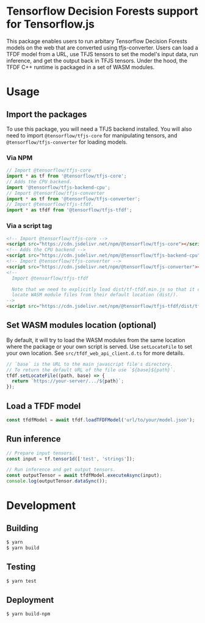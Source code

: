 # Tensorflow Decision Forests support for Tensorflow.js

This package enables users to run arbitary Tensorflow Decision Forests models
on the web that are converted using tfjs-converter.
Users can load a TFDF model from a URL, use TFJS tensors to set
the model's input data, run inference, and get the output back in TFJS tensors.
Under the hood, the TFDF C++ runtime is packaged in a set of WASM modules.

# Usage

## Import the packages

To use this package, you will need a TFJS backend installed.
You will also need to import `@tensorflow/tfjs-core` for
manipulating tensors, and `@tensorflow/tfjs-converter` for loading models.

### Via NPM

```js
// Import @tensorflow/tfjs-core
import * as tf from '@tensorflow/tfjs-core';
// Adds the CPU backend.
import '@tensorflow/tfjs-backend-cpu';
// Import @tensorflow/tfjs-converter
import * as tf from '@tensorflow/tfjs-converter';
// Import @tensorflow/tfjs-tfdf.
import * as tfdf from '@tensorflow/tfjs-tfdf';
```

### Via a script tag

```html
<!-- Import @tensorflow/tfjs-core -->
<script src="https://cdn.jsdelivr.net/npm/@tensorflow/tfjs-core"></script>
<!-- Adds the CPU backend -->
<script src="https://cdn.jsdelivr.net/npm/@tensorflow/tfjs-backend-cpu"></script>
<!-- Import @tensorflow/tfjs-converter -->
<script src="https://cdn.jsdelivr.net/npm/@tensorflow/tfjs-converter"></script>
<!--
  Import @tensorflow/tfjs-tfdf

  Note that we need to explicitly load dist/tf-tfdf.min.js so that it can
  locate WASM module files from their default location (dist/).
-->
<script src="https://cdn.jsdelivr.net/npm/@tensorflow/tfjs-tfdf/dist/tf-tfdf.min.js"></script>
```

## Set WASM modules location (optional)

By default, it will try to load the WASM modules from the same location where
the package or your own script is served. Use `setLocateFile` to set your own
location. See `src/tfdf_web_api_client.d.ts` for more details.

```js
// `base` is the URL to the main javascript file's directory.
// To return the default URL of the file use `${base}${path}`.
tfdf.setLocateFile((path, base) => {
  return `https://your-server/.../${path}`;
});
```

## Load a TFDF model
```js
const tfdfModel = await tfdf.loadTFDFModel('url/to/your/model.json');
```

## Run inference
```js
// Prepare input tensors.
const input = tf.tensor1d(['test', 'strings']);

// Run inference and get output tensors.
const outputTensor = await tfdfModel.executeAsync(input);
console.log(outputTensor.dataSync());
```

# Development

## Building

```sh
$ yarn
$ yarn build
```

## Testing

```sh
$ yarn test
```

## Deployment
```sh
$ yarn build-npm
```
